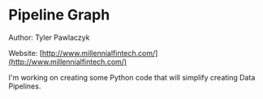 Pipeline Graph
==============

Author: Tyler Pawlaczyk

Website: [http://www.millennialfintech.com/](http://www.millennialfintech.com/)

I'm working on creating some Python code that will simplify creating Data Pipelines.

